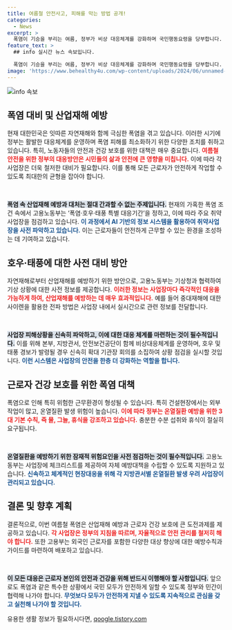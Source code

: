 ```yaml
---
title: 여름철 안전사고, 피해를 막는 방법 공개!
categories:
  - News
excerpt: >
  폭염이 기승을 부리는 여름, 정부가 비상 대응체계를 강화하며 국민행동요령을 당부합니다. 건설현장과 취약 사업장을 집중 점검해 재해를 예방하고, 온열질환 예방을 위한 조치도 확대합니다. 안전한 여름을 위한 필수 정보, 지금 확인하세요!
feature_text: >
  ## info 실시간 뉴스 속보입니다.

  폭염이 기승을 부리는 여름, 정부가 비상 대응체계를 강화하며 국민행동요령을 당부합니다. 건설현장과 취약 사업장을 집중 점검해 재해를 예방하고, 온열질환 예방을 위한 조치도 확대합니다. 안전한 여름을 위한 필수 정보, 지금 확인하세요!
image: 'https://www.behealthy4u.com/wp-content/uploads/2024/06/unnamed-file.png'
---
```


<p><img src="https://www.behealthy4u.com/wp-content/uploads/2024/06/unnamed-file.png" alt="info 속보" /></p>

<h2 data-ke-size="size26">폭염 대비 및 산업재해 예방</h2>

<p data-ke-size="size16">현재 대한민국은 잇따른 자연재해와 함께 극심한 폭염을 겪고 있습니다. 이러한 시기에 정부는 활발한 대응체계를 운영하며 폭염 피해를 최소화하기 위한 다양한 조치를 취하고 있습니다. 특히, 노동자들의 안전과 건강 보호를 위한 대책은 매우 중요합니다. <b><span style="color: #ee2323;">여름철 안전을 위한 정부의 대응방안은 시민들의 삶과 안전에 큰 영향을 미칩니다.</span></b> 이에 따라 각 사업장은 더욱 철저한 대비가 필요합니다. 이를 통해 모든 근로자가 안전하게 작업할 수 있도록 최대한의 균형을 잡아야 합니다.</p>

<p data-ke-size="size16">&nbsp;</p>

<p><b><span style="background-color: #21538527;">폭염 속 산업재해 예방과 대처는 절대 간과할 수 없는 주제입니다.</span></b> 현재의 가혹한 폭염 조건 속에서 고용노동부는 ‘폭염·호우·태풍 특별 대응기간’을 정하고, 이에 따라 주요 취약 사업장을 점검하고 있습니다. <b><span style="color: #1a5490;">이 과정에서 AI 기반의 정보 시스템을 활용하여 취약사업장을 사전 파악하고 있습니다.</span></b> 이는 근로자들이 안전하게 근무할 수 있는 환경을 조성하는 데 기여하고 있습니다.</p>

<h2 data-ke-size="size26">호우·태풍에 대한 사전 대비 방안</h2>

<p data-ke-size="size16">자연재해로부터 산업재해를 예방하기 위한 방안으로, 고용노동부는 기상청과 협력하여 기상 상황에 대한 사전 정보를 제공합니다. <b><span style="color: #ee2323;">이러한 정보는 사업장마다 즉각적인 대응을 가능하게 하여, 산업재해를 예방하는 데 매우 효과적입니다.</span></b> 예를 들어 중대재해에 대한 사이렌을 활용한 전파 방법은 사업장 내에서 실시간으로 관련 정보를 전달합니다.</p>

<p data-ke-size="size16">&nbsp;</p>

<p><b><span style="background-color: #21538527;">사업장 피해상황을 신속히 파악하고, 이에 대한 대응 체계를 마련하는 것이 필수적입니다.</span></b> 이를 위해 본부, 지방관서, 안전보건공단이 함께 비상대응체계를 운영하며, 호우 및 태풍 경보가 발령될 경우 신속히 확대 기관장 회의를 소집하여 상황 점검을 실시할 것입니다. <b><span style="color: #1a5490;">이런 시스템은 사업장의 안전을 한층 더 강화하는 역할을 합니다.</span></b></p>

<h2 data-ke-size="size26">근로자 건강 보호를 위한 폭염 대책</h2>

<p data-ke-size="size16">폭염으로 인해 특히 위험한 근무환경이 형성될 수 있습니다. 특히 건설현장에서는 외부 작업이 많고, 온열질환 발생 위험이 높습니다. <b><span style="color: #ee2323;">이에 따라 정부는 온열질환 예방을 위한 3대 기본 수칙, 즉 물, 그늘, 휴식을 강조하고 있습니다.</span></b> 충분한 수분 섭취와 휴식이 절실히 요구됩니다.</p>

<p data-ke-size="size16">&nbsp;</p>

<p><b><span style="background-color: #21538527;">온열질환을 예방하기 위한 잠재적 위험요인을 사전 점검하는 것이 필수적입니다.</span></b> 고용노동부는 사업장에 체크리스트를 제공하여 자체 예방대책을 수립할 수 있도록 지원하고 있습니다. <b><span style="color: #1a5490;">신속하고 체계적인 현장대응을 위해 각 지방관서별 온열질환 발생 우려 사업장이 관리되고 있습니다.</span></b> </p>

<h2 data-ke-size="size26">결론 및 향후 계획</h2>

<p data-ke-size="size16">결론적으로, 이번 여름철 폭염은 산업재해 예방과 근로자 건강 보호에 큰 도전과제를 제공하고 있습니다. <b><span style="color: #ee2323;">각 사업장은 정부의 지침을 따르며, 자율적으로 안전 관리를 철저히 해야 합니다.</span></b> 또한 고용부는 외국인 근로자를 포함한 다양한 대상 향상에 대한 예방수칙과 가이드를 마련하여 배포하고 있습니다.</p>

<p data-ke-size="size16">&nbsp;</p>

<p><b><span style="background-color: #21538527;">이 모든 대응은 근로자 본인의 안전과 건강을 위해 반드시 이행해야 할 사항입니다.</span></b> 앞으로도 폭염과 같은 특수한 상황에서 국민 모두가 안전하게 일할 수 있도록 정부와 민간이 협력해 나가야 합니다. <b><span style="color: #1a5490;">무엇보다 모두가 안전하게 지낼 수 있도록 지속적으로 관심을 갖고 실천해 나가야 할 것입니다.</span></b></p>
유용한 생활 정보가 필요하시다면, <a href="https://qoogle.tistory.com" rel="dofollow">qoogle.tistory.com</a>



